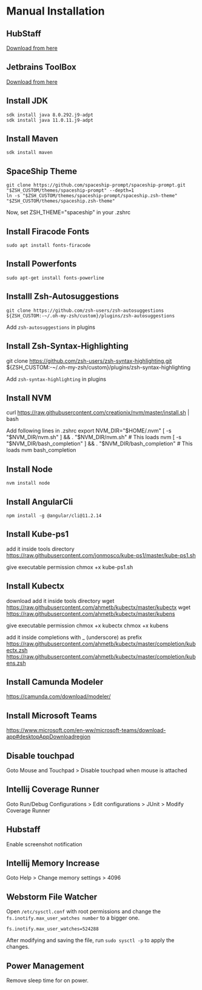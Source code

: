# Manual Installation

## HubStaff
[Download from here](https://app.hubstaff.com/download)

## Jetbrains ToolBox
[Download from here](https://www.jetbrains.com/toolbox-app/)

## Install JDK
```shell
sdk install java 8.0.292.j9-adpt
sdk install java 11.0.11.j9-adpt
```

## Install Maven
```shell
sdk install maven
```

## SpaceShip Theme
```shell
git clone https://github.com/spaceship-prompt/spaceship-prompt.git "$ZSH_CUSTOM/themes/spaceship-prompt" --depth=1
ln -s "$ZSH_CUSTOM/themes/spaceship-prompt/spaceship.zsh-theme" "$ZSH_CUSTOM/themes/spaceship.zsh-theme"
```

Now, set ZSH_THEME="spaceship" in your .zshrc

## Install Firacode Fonts
```shell
sudo apt install fonts-firacode
```

## Install Powerfonts
```shell
sudo apt-get install fonts-powerline
```

## Installl Zsh-Autosuggestions
```shell
git clone https://github.com/zsh-users/zsh-autosuggestions ${ZSH_CUSTOM:-~/.oh-my-zsh/custom}/plugins/zsh-autosuggestions
```

Add `zsh-autosuggestions` in plugins

## Install Zsh-Syntax-Highlighting
git clone https://github.com/zsh-users/zsh-syntax-highlighting.git ${ZSH_CUSTOM:-~/.oh-my-zsh/custom}/plugins/zsh-syntax-highlighting

Add `zsh-syntax-highlighting` in plugins

## Install NVM
curl https://raw.githubusercontent.com/creationix/nvm/master/install.sh | bash

Add following lines in .zshrc
export NVM_DIR="$HOME/.nvm"
[ -s "$NVM_DIR/nvm.sh" ] && \. "$NVM_DIR/nvm.sh"  # This loads nvm
[ -s "$NVM_DIR/bash_completion" ] && \. "$NVM_DIR/bash_completion"  # This loads nvm bash_completion

## Install Node
```shell
nvm install node
```

## Install AngularCli
```shell
npm install -g @angular/cli@11.2.14
```


## Install Kube-ps1
add it inside tools directory
https://raw.githubusercontent.com/jonmosco/kube-ps1/master/kube-ps1.sh

give executable permission
chmox +x kube-ps1.sh

## Install Kubectx

download
add it inside tools directory
wget https://raw.githubusercontent.com/ahmetb/kubectx/master/kubectx
wget https://raw.githubusercontent.com/ahmetb/kubectx/master/kubens

give executable permission
chmox +x kubectx
chmox +x kubens

add it inside completions with _ (underscore) as prefix
https://raw.githubusercontent.com/ahmetb/kubectx/master/completion/kubectx.zsh
https://raw.githubusercontent.com/ahmetb/kubectx/master/completion/kubens.zsh


## Install Camunda Modeler
https://camunda.com/download/modeler/


## Install Microsoft Teams
https://www.microsoft.com/en-ww/microsoft-teams/download-app#desktopAppDownloadregion


## Disable touchpad
Goto Mouse and Touchpad > Disable touchpad when mouse is attached

## Intellij Coverage Runner
Goto Run/Debug Configurations > Edit configurations > JUnit > Modify Coverage Runner

## Hubstaff
Enable screenshot notification

## Intellij Memory Increase
Goto Help > Change memory settings > 4096

## Webstorm File Watcher
Open `/etc/sysctl.conf` with root permissions and change the `fs.inotify.max_user_watches number` to a bigger one.

`fs.inotify.max_user_watches=524288`

After modifying and saving the file, run `sudo sysctl -p` to apply the changes.

## Power Management
Remove sleep time for on power.

